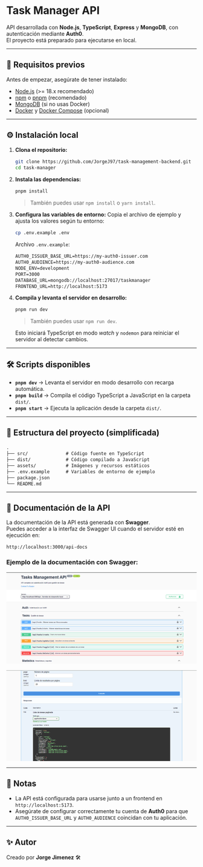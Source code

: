 # Task Manager API

API desarrollada con **Node.js**, **TypeScript**, **Express** y **MongoDB**, con autenticación mediante **Auth0**.  
El proyecto está preparado para ejecutarse en local.

---

## 🚀 Requisitos previos

Antes de empezar, asegúrate de tener instalado:

- [Node.js](https://nodejs.org/) (>= 18.x recomendado)
- [npm](https://docs.npmjs.com/) o [pnpm](https://pnpm.io/) (recomendado)
- [MongoDB](https://www.mongodb.com/) (si no usas Docker)
- [Docker](https://www.docker.com/) y [Docker Compose](https://docs.docker.com/compose/) (opcional)

---

## ⚙️ Instalación local

1. **Clona el repositorio:**
   ```bash
   git clone https://github.com/JorgeJ97/task-management-backend.git
   cd task-manager
   ```

2. **Instala las dependencias:**
   ```bash
   pnpm install
   ```
   > También puedes usar `npm install` o `yarn install`.

3. **Configura las variables de entorno:**
   Copia el archivo de ejemplo y ajusta los valores según tu entorno:
   ```bash
   cp .env.example .env
   ```

   Archivo `.env.example`:
   ```env
   AUTH0_ISSUER_BASE_URL=https://my-auth0-issuer.com
   AUTH0_AUDIENCE=https://my-auth0-audience.com
   NODE_ENV=development
   PORT=3000
   DATABASE_URL=mongodb://localhost:27017/taskmanager
   FRONTEND_URL=http://localhost:5173
   ```

4. **Compila y levanta el servidor en desarrollo:**
   ```bash
   pnpm run dev 
   ```
   > También puedes usar `npm run dev`.

   Esto iniciará TypeScript en modo *watch* y `nodemon` para reiniciar el servidor al detectar cambios.

---

## 🛠️ Scripts disponibles

- **`pnpm dev`** → Levanta el servidor en modo desarrollo con recarga automática.  
- **`pnpm build`** → Compila el código TypeScript a JavaScript en la carpeta `dist/`.  
- **`pnpm start`** → Ejecuta la aplicación desde la carpeta `dist/`.  

---


## 📂 Estructura del proyecto (simplificada)

```
.
├── src/              # Código fuente en TypeScript
├── dist/             # Código compilado a JavaScript
├── assets/           # Imágenes y recursos estáticos
├── .env.example      # Variables de entorno de ejemplo
├── package.json
└── README.md
```

---

## 📖 Documentación de la API

La documentación de la API está generada con **Swagger**.  
Puedes acceder a la interfaz de Swagger UI cuando el servidor esté en ejecución en:

```
http://localhost:3000/api-docs
```

### Ejemplo de la documentación con Swagger:

<p align="center">
  <img src="./assets/swagger-docs1.png" alt="Swagger UI 1" width="600"/>
</p>

<p align="center">
  <img src="./assets/swagger-docs2.png" alt="Swagger UI 2" width="600"/>
</p>

---

## 📌 Notas

- La API está configurada para usarse junto a un frontend en `http://localhost:5173`.
- Asegúrate de configurar correctamente tu cuenta de **Auth0** para que `AUTH0_ISSUER_BASE_URL` y `AUTH0_AUDIENCE` coincidan con tu aplicación.

---

## ✨ Autor

Creado por **Jorge Jimenez** 🛠️
